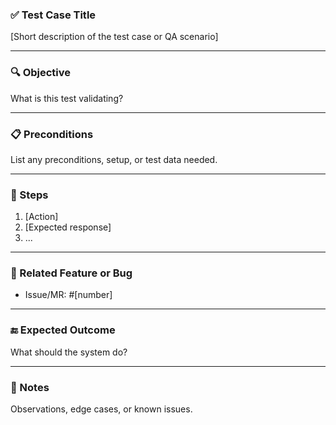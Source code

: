 ### ✅ Test Case Title
[Short description of the test case or QA scenario]

---

### 🔍 Objective
What is this test validating?

---

### 📋 Preconditions
List any preconditions, setup, or test data needed.

---

### 🔁 Steps
1. [Action]
2. [Expected response]
3. ...

---

### 🧩 Related Feature or Bug
- Issue/MR: #[number]

---

### 🔚 Expected Outcome
What should the system do?

---

### 🧾 Notes
Observations, edge cases, or known issues.